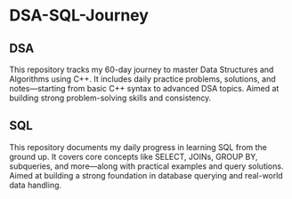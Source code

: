 # DSA-SQL-Journey
## DSA
This repository tracks my 60-day journey to master Data Structures and Algorithms using C++. It includes daily practice problems, solutions, and notes—starting from basic C++ syntax to advanced DSA topics. Aimed at building strong problem-solving skills and consistency.

## SQL
This repository documents my daily progress in learning SQL from the ground up. It covers core concepts like SELECT, JOINs, GROUP BY, subqueries, and more—along with practical examples and query solutions. Aimed at building a strong foundation in database querying and real-world data handling.
